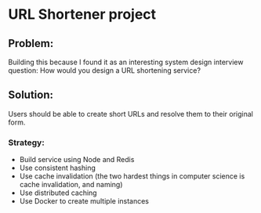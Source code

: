 # URL Shortener project

## Problem:
Building this because I found it as an interesting system design interview question: 
How would you design a URL shortening service? 

## Solution:
Users should be able to create short URLs and resolve them to their original form.

### Strategy:
- Build service using Node and Redis
- Use consistent hashing
- Use cache invalidation (the two hardest things in computer science is cache invalidation, and naming)
- Use distributed caching
- Use Docker to create multiple instances
